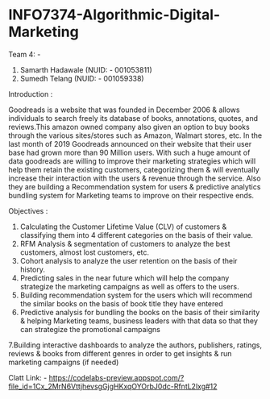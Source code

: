 # INFO7374-Algorithmic-Digital-Marketing

Team 4: - 

1. Samarth Hadawale (NUID: - 001053811)
2. Sumedh Telang (NUID: - 001059338)

Introduction :

Goodreads is a website that was founded in December 2006 & allows individuals to search freely its database of books, annotations, quotes, and reviews.This amazon owned company also given an option to buy books through the various sites/stores such as Amazon, Walmart stores, etc. In the last month of 2019 Goodreads announced on their website that their user base had grown more than 90 Million users. 
With such a huge amount of data goodreads are willing to improve their marketing strategies which will help them retain the existing customers, categorizing them & will eventually increase their interaction with the users & revenue through the service. 
Also they are building a Recommendation system for users & predictive analytics bundling system for Marketing teams to improve on their respective ends. 

Objectives : 

1. Calculating the Customer Lifetime Value (CLV) of customers & classifying them into 4 different categories on the basis of their value.
2. RFM Analysis & segmentation of customers to analyze the best customers, almost lost customers, etc. 
3. Cohort analysis to analyze the user retention on the basis of their history. 
4. Predicting sales in the near future which will help the company strategize the marketing campaigns as well as offers to the users. 
5. Building recommendation system for the users which will recommend the similar books on the basis of book title they have entered
6. Predictive analysis for bundling the books on the basis of their similarity & helping Marketing teams, business leaders with that data so that they can strategize the promotional campaigns

7.Building interactive dashboards to analyze the authors, publishers, ratings, reviews & books from different genres in order to get insights & run marketing campaigns (if needed)

Clatt Link: - https://codelabs-preview.appspot.com/?file_id=1Cx_2MrN6VttjhevsgGjgHKxqOYOrbJ0dc-RfntL2lxg#12
